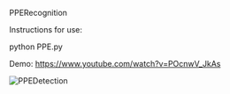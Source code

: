 PPERecognition 

Instructions for use:

python PPE.py





Demo: https://www.youtube.com/watch?v=POcnwV_JkAs




![PPEDetection](https://user-images.githubusercontent.com/45270133/149021341-0f3b2aff-d8db-4c08-a495-6b36827fb926.PNG)
